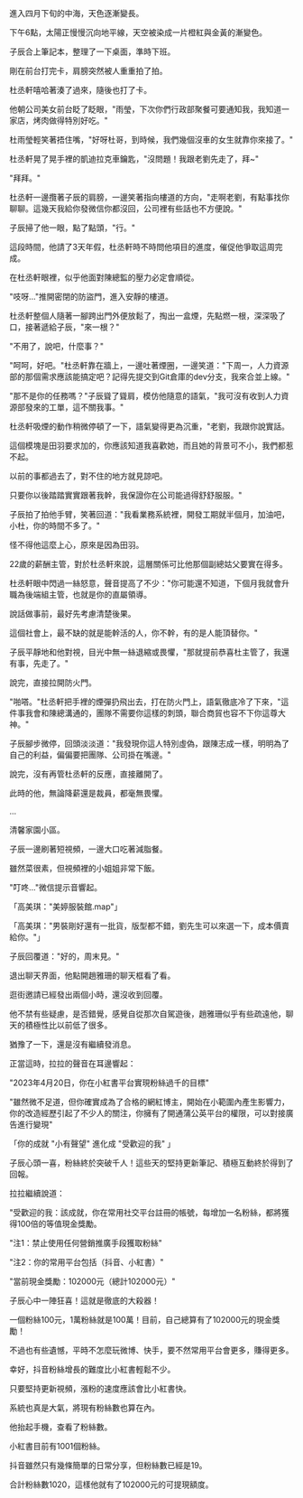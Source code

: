 進入四月下旬的中海，天色逐漸變長。

下午6點，太陽正慢慢沉向地平線，天空被染成一片橙紅與金黃的漸變色。

子辰合上筆記本，整理了一下桌面，準時下班。

剛在前台打完卡，肩膀突然被人重重拍了拍。

杜丞軒嘻哈著湊了過來，隨後也打了卡。

他朝公司美女前台眨了眨眼，"雨瑩，下次你們行政部聚餐可要通知我，我知道一家店，烤肉做得特別好吃。"

杜雨瑩輕笑著捂住嘴，"好呀杜哥，到時候，我們幾個沒車的女生就靠你來接了。"

杜丞軒晃了晃手裡的凱迪拉克車鑰匙，"沒問題！我跟老劉先走了，拜~"

"拜拜。"

杜丞軒一邊攬著子辰的肩膀，一邊笑著指向樓道的方向，"走啊老劉，有點事找你聊聊。這幾天我給你發微信你都沒回，公司裡有些話也不方便說。"

子辰掃了他一眼，點了點頭，"行。"

這段時間，他請了3天年假，杜丞軒時不時問他項目的進度，催促他爭取這周完成。

在杜丞軒眼裡，似乎他面對陳總監的壓力必定會順從。

"吱呀..."推開密閉的防盜門，進入安靜的樓道。

杜丞軒整個人隨著一腳跨出門外便放鬆了，掏出一盒煙，先點燃一根，深深吸了口，接著遞給子辰，"來一根？"

"不用了，說吧，什麼事？"

"呵呵，好吧。"杜丞軒靠在牆上，一邊吐著煙圈，一邊笑道："下周一，人力資源部的那個需求應該能搞定吧？記得先提交到Git倉庫的dev分支，我來合並上線。"

"那不是你的任務嗎？"子辰聳了聳肩，模仿他隨意的語氣，"我可沒有收到人力資源部發來的工單，這不關我事。"

杜丞軒吸煙的動作稍微停頓了一下，語氣變得更為沉重，"老劉，我跟你說實話。

這個模塊是田羽要求加的，你應該知道我喜歡她，而且她的背景可不小，我們都惹不起。

以前的事都過去了，對不住的地方就見諒吧。

只要你以後踏踏實實跟著我幹，我保證你在公司能過得舒舒服服。"

子辰拍了拍他手臂，笑著回道："我看業務系統裡，開發工期就半個月，加油吧，小杜，你的時間不多了。"

怪不得他這麼上心，原來是因為田羽。

22歲的薪酬主管，對於杜丞軒來說，這層關係可比他那個副總姑父要實在得多。

杜丞軒眼中閃過一絲怒意，聲音提高了不少："你可能還不知道，下個月我就會升職為後端組主管，也就是你的直屬領導。

說話做事前，最好先考慮清楚後果。

這個社會上，最不缺的就是能幹活的人，你不幹，有的是人能頂替你。"

子辰平靜地和他對視，目光中無一絲退縮或畏懼，"那就提前恭喜杜主管了，我還有事，先走了。"

說完，直接拉開防火門。

"啪嗒。"杜丞軒把手裡的煙彈扔飛出去，打在防火門上，語氣徹底冷了下來，"這件事我會和陳總溝通的，團隊不需要你這樣的刺頭，聯合商貿也容不下你這尊大神。"

子辰腳步微停，回頭淡淡道："我發現你這人特別虛偽，跟陳志成一樣，明明為了自己的利益，偏偏要把團隊、公司掛在嘴邊。"

說完，沒有再管杜丞軒的反應，直接離開了。

此時的他，無論降薪還是裁員，都毫無畏懼。

...

清馨家園小區。

子辰一邊刷著短視頻，一邊大口吃著減脂餐。

雖然菜很素，但視頻裡的小姐姐非常下飯。

"叮咚..."微信提示音響起。

「高美琪："美婷服裝館.map"」

「高美琪："男裝剛好還有一批貨，版型都不錯，劉先生可以來選一下，成本價賣給你。"」

子辰回覆道："好的，周末見。"

退出聊天界面，他點開趙雅珊的聊天框看了看。

逛街邀請已經發出兩個小時，還沒收到回覆。

他不禁有些疑慮，是否錯覺，感覺自從那次自駕遊後，趙雅珊似乎有些疏遠他，聊天的積極性比以前低了很多。

猶豫了一下，還是沒有繼續發消息。

正當這時，拉拉的聲音在耳邊響起：

"2023年4月20日，你在小紅書平台實現粉絲過千的目標"

"雖然微不足道，但你確實成為了合格的網紅博主，開始在小範圍內產生影響力，你的改造經歷引起了不少人的關注，你擁有了開通蒲公英平台的權限，可以對接廣告進行變現"

「你的成就 "小有聲望" 進化成 "受歡迎的我" 」

子辰心頭一喜，粉絲終於突破千人！這些天的堅持更新筆記、積極互動終於得到了回報。

拉拉繼續說道：

"受歡迎的我：該成就，你在常用社交平台註冊的帳號，每增加一名粉絲，都將獲得100倍的等值現金獎勵。

"注1：禁止使用任何營銷推廣手段獲取粉絲"

"注2：你的常用平台包括（抖音、小紅書）"

"當前現金獎勵：102000元（總計102000元）"

子辰心中一陣狂喜！這就是徹底的大殺器！

一個粉絲100元，1萬粉絲就是100萬！目前，自己總算有了102000元的現金獎勵！

不過也有些遺憾，平時不怎麼玩微博、快手，要不然常用平台會更多，賺得更多。

幸好，抖音粉絲增長的難度比小紅書輕鬆不少。

只要堅持更新視頻，漲粉的速度應該會比小紅書快。

系統也真是大氣，將現有粉絲數也算在內。

他抬起手機，查看了粉絲數。

小紅書目前有1001個粉絲。

抖音雖然只有幾條簡單的日常分享，但粉絲數已經是19。

合計粉絲數1020，這樣他就有了102000元的可提現額度。